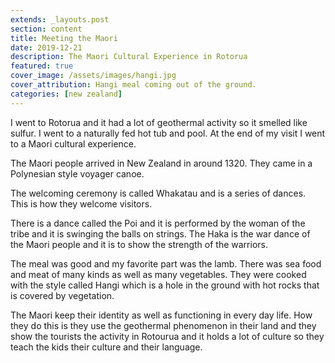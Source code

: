 ```yaml
---
extends: _layouts.post
section: content
title: Meeting the Maori
date: 2019-12-21
description: The Maori Cultural Experience in Rotorua
featured: true
cover_image: /assets/images/hangi.jpg
cover_attribution: Hangi meal coming out of the ground.
categories: [new zealand]
---
```

I went to Rotorua and it had a lot of geothermal activity so it smelled like sulfur. I went to a naturally fed hot tub and pool. At the end of my visit I went to a Maori cultural experience.

The Maori people arrived in New Zealand in around 1320. They came in a Polynesian style voyager canoe.

The welcoming ceremony is called Whakatau and is a series of dances. This is how they welcome visitors.

There is a dance called the Poi and it is performed by the woman of the tribe and it is swinging the balls on strings. The Haka is the war dance of the Maori people and it is to show the strength of the warriors.

The meal was good and my favorite part was the lamb. There was sea food and meat of many kinds as well as many vegetables. They were cooked with the style called Hangi which is a hole in the ground with hot rocks that is covered by vegetation.

The Maori keep their identity as well as functioning in every day life. How they do this is they use the geothermal phenomenon in their land and they show the tourists the activity in Rotourua and it holds a lot of culture so they teach the kids their culture and their language. 